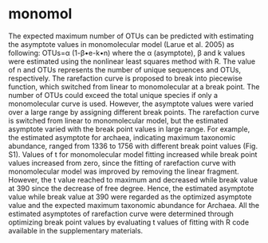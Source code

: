 monomol
=======

The expected maximum number of OTUs can be predicted with estimating the asymptote values in monomolecular model 
(Larue et al. 2005) as following:
OTUs=α (1-β•e-k•n)
 where the α (asymptote), β and k values were estimated using the nonlinear least squares method with R.
 The value of n and OTUs represents the number of unique sequences and OTUs, respectively. 
 The rarefaction curve is proposed to break into piecewise function, which switched from linear 
 to monomolecular at a break point. The number of OTUs could exceed the total unique species if 
 only a monomolecular curve is used. However, the asymptote values were varied over a large range 
 by assigning different break points. The rarefaction curve is switched from linear to monomolecular 
 model, but the estimated asymptote varied with the break point values in large range. For example, 
 the estimated asymptote for archaea, indicating maximum taxonomic abundance, ranged from 1336 to 1756 
 with different break point values (Fig. S1). Values of t for monomolecular model fitting increased while 
 break point values increased from zero, since the fitting of rarefaction curve with monomolecular model 
 was improved by removing the linear fragment. However, the t value reached to maximum and decreased while 
 break value at 390 since the decrease of free degree. Hence, the estimated asymptote value while break 
 value at 390 were regarded as the optimized asymptote value and the expected maximum taxonomic abundance 
 for Archaea. All the estimated asymptotes of rarefaction curve were determined through optimizing break 
 point values by evaluating t values of fitting with R code available in the supplementary materials. 
